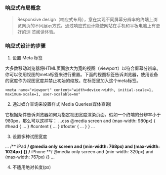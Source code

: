 ### 响应式布局概念
>Responsive design（响应式布局），意在实现不同屏幕分辨率的终端上浏览网页的不同展示方式。通过响应式设计能使网站在手机和平板电脑上有更好的浏
>览阅读体验。

### 响应式设计的步骤
1. 设置 Meta 标签

大多数移动浏览器将HTML页面放大为宽的视图（viewport）以符合屏幕分辨率。你可以使用视图的meta标签来进行重置。下面的视图标签告诉浏览器，使用设备的宽度作为视图宽度并禁止初始的缩放。在<head>标签里加入这个meta标签。

`<meta name="viewport" content="width=device-width, initial-scale=1, maximum-scale=1, user-scalable=no"`


2. 通过媒介查询来设置样式 Media Queries(媒体查询)

它根据条件告诉浏览器如何为指定视图宽度渲染页面。假如一个终端的分辨率小于 980px，那么可以这样写：
...css
@media screen and (max-width: 980px) {
  #head { … }
  #content { … }
  #footer { … }
}
...

3. 设置多种试图宽度

...
/** iPad **/
@media only screen and (min-width: 768px) and (max-width: 1024px) {}
/** iPhone **/
@media only screen and (min-width: 320px) and (max-width: 767px) {}
...

4. 不适用绝对长度(px)